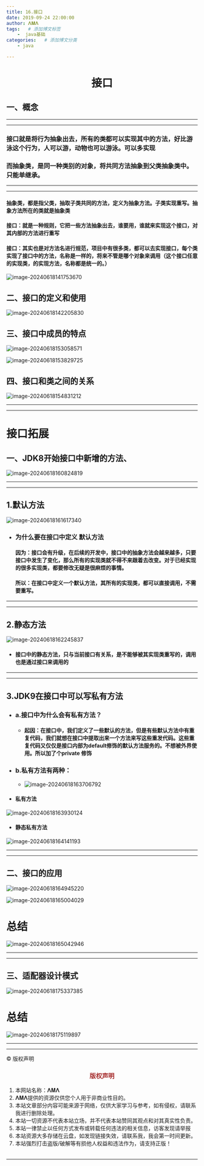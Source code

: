 ```yaml
---
title: 16.接口
date: 2019-09-24 22:00:00
author: 𝚲𝚳𝚲
tags:   # 添加博文标签
	-  java基础
categories:   # 添加博文分类
	- java

---
```


<h1><center>接口</h1>

## 一、概念

---

---

### 接口就是将行为抽象出去，所有的类都可以实现其中的方法，好比游泳这个行为，人可以游，动物也可以游泳。可以多实现

### 而抽象类，是同一种类别的对象，将共同方法抽象到父类抽象类中。只能单继承。

---

---



#### 抽象类，都是指父类，抽取子类共同的方法，定义为抽象方法。子类实现重写。抽象方法所在的类就是抽象类

#### 接口：就是一种规则，它把一些方法抽象出去，谁要用，谁就来实现这个接口，对其内部的方法进行重写

#### 接口：其实也是对方法名进行规范，项目中有很多类，都可以去实现接口，每个类实现了接口中的方法，名称是一样的，将来不管是哪个对象来调用（这个接口任意的实现类，的实现方法，名称都是统一的。）

![image-20240618141753670](https://raw.githubusercontent.com/protonlml/blogimages/master/imgs/202406181417811.png)

## 二、接口的定义和使用

![image-20240618142205830](https://raw.githubusercontent.com/protonlml/blogimages/master/imgs/202406181422010.png)

## 三、接口中成员的特点

![image-20240618153058571](https://raw.githubusercontent.com/protonlml/blogimages/master/imgs/202406181530631.png)

![image-20240618153829725](https://raw.githubusercontent.com/protonlml/blogimages/master/imgs/202406181538818.png)

## 四、接口和类之间的关系

![image-20240618154831212](https://raw.githubusercontent.com/protonlml/blogimages/master/imgs/202406181548334.png)

---



---



# 接口拓展

## 一、JDK8开始接口中新增的方法、

![image-20240618160824819](https://raw.githubusercontent.com/protonlml/blogimages/master/imgs/202406181608847.png)

---

---

## 1.默认方法

![image-20240618161617340](https://raw.githubusercontent.com/protonlml/blogimages/master/imgs/202406181616514.png)



- ### 为什么要在接口中定义 默认方法

  #### 因为：接口会有升级，在后续的开发中，接口中的抽象方法会越来越多，只要接口中发生了变化，那么所有的实现类就不得不来跟着去改变。对于已经实现的很多实现类，都要修改无疑是很麻烦的事情。

  #### 所以：在接口中定义一个默认方法，其所有的实现类，都可以直接调用，不需要重写。

---

---

## 2.静态方法

![image-20240618162245837](https://raw.githubusercontent.com/protonlml/blogimages/master/imgs/202406181622890.png)

- #### 接口中的静态方法，只与当前接口有关系，是不能够被其实现类重写的，调用也是通过接口来调用的

---

---

## 3.JDK9在接口中可以写私有方法

- ### a.接口中为什么会有私有方法？

  - #### 起因：在接口中，我们定义了一些默认的方法，但是有些默认方法中有重复代码，我们就想在接口中提取出来一个方法来写这些重发代码。这些重复代码又仅仅是接口内部为default修饰的默认方法服务的。不想被外界使用。所以加了个private 修饰

- ### b.私有方法有两种：

  - ![image-20240618163706792](https://raw.githubusercontent.com/protonlml/blogimages/master/imgs/202406181637981.png)

- #### 私有方法

![image-20240618163930124](https://raw.githubusercontent.com/protonlml/blogimages/master/imgs/202406181639276.png)

- #### 静态私有方法

![image-20240618164141193](https://raw.githubusercontent.com/protonlml/blogimages/master/imgs/202406181641226.png)



---



---



## 二、接口的应用

![image-20240618164945220](https://raw.githubusercontent.com/protonlml/blogimages/master/imgs/202406181649344.png)

![image-20240618165004029](https://raw.githubusercontent.com/protonlml/blogimages/master/imgs/202406181650437.png)

# 总结

![image-20240618165042946](https://raw.githubusercontent.com/protonlml/blogimages/master/imgs/202406181650374.png)

---



---

## 三、适配器设计模式

![image-20240618175337385](https://raw.githubusercontent.com/protonlml/blogimages/master/imgs/202406181753860.png)

# 总结

![image-20240618175119897](https://raw.githubusercontent.com/protonlml/blogimages/master/imgs/202406181751312.png)







---


----

© 版权声明

<escape>

<div>
    <h3 align="center"  style="color: brown;" >版权声明</h3>
    <table>
   		<tr>
    		<ol>
				<li>本网站名称：𝚲𝚳𝚲</li>
				<li>𝚲𝚳𝚲提供的资源仅供您个人用于非商业性目的。</li>
				<li>本站文章部分内容可能来源于网络，仅供大家学习与参考，如有侵权，请联系我进行删除处理。</li>
				<li>本站一切资源不代表本站立场，并不代表本站赞同其观点和对其真实性负责。</li>
        		<li>本站一律禁止以任何方式发布或转载任何违法的相关信息，访客发现请举报</li> 
        		<li>本站资源大多存储在云盘，如发现链接失效，请联系我，我会第一时间更新。</li>
        		<li>本站强烈打击盗版/破解等有损他人权益和违法作为，请支持正版！</li>  
			</ol>
		</tr>
	</table>
</div>




</escape>

----



